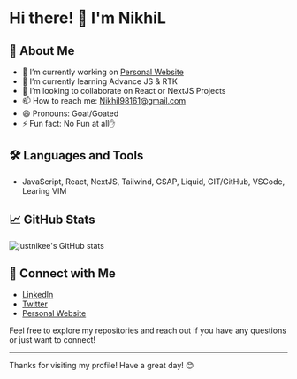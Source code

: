 # Hi there! 👋 I'm NikhiL

## 🚀 About Me

- 🔭 I’m currently working on [Personal Website](https://github.com/justnikee/Pro2077)
- 🌱 I’m currently learning Advance JS & RTK
- 👯 I’m looking to collaborate on React or NextJS Projects
- 📫 How to reach me: Nikhil98161@gmail.com
- 😄 Pronouns: Goat/Goated
- ⚡ Fun fact: No Fun at all✋

## 🛠️ Languages and Tools

- JavaScript, React, NextJS, Tailwind, GSAP, Liquid, GIT/GitHub, VSCode, Learing VIM

## 📈 GitHub Stats

![justnikee's GitHub stats](https://github-readme-stats.vercel.app/api?username=justnikee&show_icons=true&theme=radical)

## 🔗 Connect with Me

- [LinkedIn](link-to-your-linkedin)
- [Twitter](link-to-your-twitter)
- [Personal Website](link-to-your-website)

Feel free to explore my repositories and reach out if you have any questions or just want to connect!

---

Thanks for visiting my profile! Have a great day! 😊
